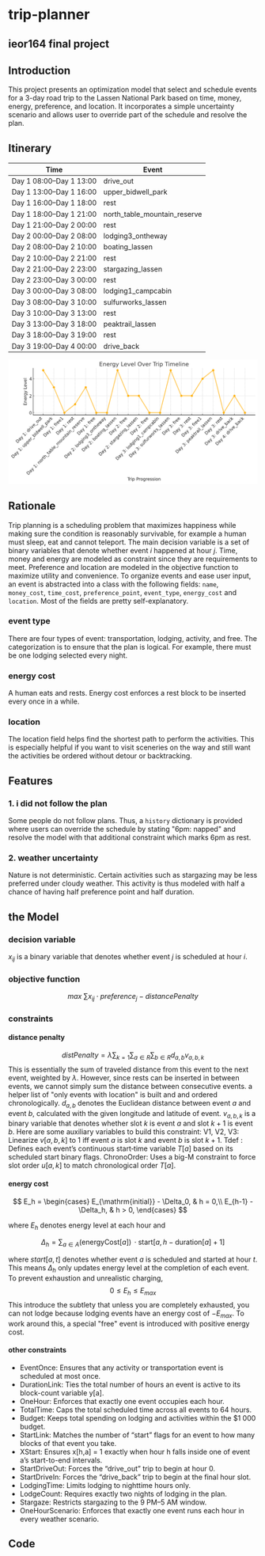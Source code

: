 # trip-planner
## ieor164 final project
## Introduction
This project presents an optimization model that select and schedule events for a 3-day road trip to the Lassen National Park based on time, money, energy, preference, and location. It incorporates a simple uncertainty scenario and allows user to override part of the schedule and resolve the plan. 
## Itinerary
| Time                    | Event                        |    
| ----------------------- | ---------------------------- | 
| Day 1 08:00–Day 1 13:00 | drive_out                    | 
| Day 1 13:00–Day 1 16:00 | upper_bidwell_park           | 
| Day 1 16:00–Day 1 18:00 | rest                         |     
| Day 1 18:00–Day 1 21:00 | north_table_mountain_reserve |    
| Day 1 21:00–Day 2 00:00 | rest                         |     
| Day 2 00:00–Day 2 08:00 | lodging3_ontheway            |     
| Day 2 08:00–Day 2 10:00 | boating_lassen               |     
| Day 2 10:00–Day 2 21:00 | rest                         |     
| Day 2 21:00–Day 2 23:00 | stargazing_lassen            |     
| Day 2 23:00–Day 3 00:00 | rest                         |     
| Day 3 00:00–Day 3 08:00 | lodging1_campcabin           |     
| Day 3 08:00–Day 3 10:00 | sulfurworks_lassen           |     
| Day 3 10:00–Day 3 13:00 | rest                         |     
| Day 3 13:00–Day 3 18:00 | peaktrail_lassen             |     
| Day 3 18:00–Day 3 19:00 | rest                         |     
| Day 3 19:00–Day 4 00:00 | drive_back                   |     

![Road Trip Schedule](./Pasted%20image%2020250507012329.png)
## Rationale
Trip planning is a scheduling problem that maximizes happiness while making sure the condition is reasonably survivable, for example a human must sleep, eat and cannot teleport. 
The main decision variable is a set of binary variables that denote whether event $i$ happened at hour $j$. Time, money and energy are modeled as constraint since they are requirements to meet. Preference and location are modeled in the objective function to maximize utility and convenience.
To organize events and ease user input, an event is abstracted into a class with the following fields: `name`, `money_cost`, `time_cost`, `preference_point`, `event_type`, `energy_cost` and `location`. Most of the fields are pretty self-explanatory.
### event type
There are four types of event: transportation, lodging, activity, and free. The categorization is to ensure that the plan is logical. For example, there must be one lodging selected every night. 
### energy cost
A human eats and rests. Energy cost enforces a rest block to be inserted every once in a while.
### location
The location field helps find the shortest path to perform the activities. This is especially helpful if you want to visit sceneries on the way and still want the activities be ordered without detour or backtracking. 
## Features
### 1. i did not follow the plan
Some people do not follow plans.  Thus, a `history` dictionary is provided where users can override the schedule by stating "6pm: napped" and resolve the model with that additional constraint which marks 6pm as rest. 
### 2. weather uncertainty
Nature is not deterministic. Certain activities such as stargazing may be less preferred under cloudy weather. This activity is thus modeled with half a chance of having half preference point and half duration.
## the Model
### decision variable
$x_{ij}$ is a binary variable that denotes whether event $j$ is scheduled at hour $i$.
### objective function
$$max\ \sum x_{ij}\cdot preference_j-distancePenalty$$
### constraints
#### distance penalty
$$distPenalty=\lambda\sum_{k=1}\sum_{a\in R}\sum_{b\in R}d_{a,b}v_{a,b,k}$$
This is essentially the sum of traveled distance from this event to the next event, weighted by $\lambda$. However, since rests can be inserted in between events, we cannot simply sum the distance between consecutive events. a helper list of "only events with location" is built and and ordered chronologically.
$d_{a,b}$ denotes the Euclidean distance between event $a$ and event $b$, calculated with the given longitude and latitude of event. 
$v_{a,b,k}$ is a binary variable that denotes whether slot $k$ is event $a$ and slot $k+1$ is event $b$. 
Here are some auxiliary variables to build this constraint: V1, V2, V3: Linearize $v[a,b,k]$ to 1 iff event $a$ is slot $k$ and event $b$ is slot $k+1$. Tdef : Defines each event’s continuous start‐time variable $T[a]$ based on its scheduled start binary flags. ChronoOrder: Uses a big-M constraint to force slot order $u[a,k]$ to match chronological order $T[a]$.

#### energy cost
$$
E_h =
\begin{cases}
E_{\mathrm{initial}} - \Delta_0, & h = 0,\\
E_{h-1} - \Delta_h,              & h > 0,
\end{cases}
$$

where $E_h$ denotes energy level at each hour and

$$
\Delta_h = \sum_{a\in A} (\text{energyCost}[a])\,\cdot \text{start}[{a,\,h-\text{duration}[a]+1}]
$$


where $start[a,t]$ denotes whether event $a$ is scheduled and started at hour $t$. This means $\Delta_h$ only updates energy level at the completion of each event.
To prevent exhaustion and unrealistic charging, 
$$0\leq E_h \leq E_{max}$$
This introduce the subtlety that unless you are completely exhausted, you can not lodge because lodging events have an energy cost of $-E_{max}$. To work around this, a special "free" event is introduced with positive energy cost. 
#### other constraints
- EventOnce: Ensures that any activity or transportation event is scheduled at most once.
- DurationLink: Ties the total number of hours an event is active to its block-count variable y[a].
- OneHour: Enforces that exactly one event occupies each hour.
- TotalTime: Caps the total scheduled time across all events to 64 hours.
- Budget: Keeps total spending on lodging and activities within the $1 000 budget.
- StartLink: Matches the number of “start” flags for an event to how many blocks of that event you take.
- XStart: Ensures x[h,a] = 1 exactly when hour h falls inside one of event a’s start-to-end intervals.
- StartDriveOut: Forces the “drive_out” trip to begin at hour 0.
- StartDriveIn: Forces the “drive_back” trip to begin at the final hour slot.
- LodgingTime: Limits lodging to nighttime hours only.
- LodgeCount: Requires exactly two nights of lodging in the plan.
- Stargaze: Restricts stargazing to the 9 PM–5 AM window.
- OneHourScenario: Enforces that exactly one event runs each hour in every weather scenario.
## Code
